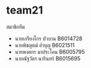 # team21
สมาชิกทีม
* นายเกรียงไกร  บัวบาน B6014728
* นายพิชญตม์ อ่ำบุญ B6021511
* นายพงศกร มาประโคน B6005795
* นายณัฐวัตร นารินทร์ B6015695
